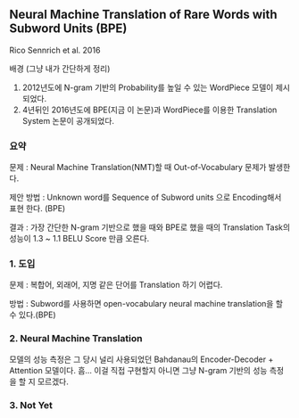 ## Neural Machine Translation of Rare Words with Subword Units (BPE)

Rico Sennrich et al. 2016



배경 (그냥 내가 간단하게 정리)

1. 2012년도에 N-gram 기반의 Probability를 높일 수 있는 WordPiece 모델이 제시되었다.
2. 4년뒤인 2016년도에 BPE(지금 이 논문)과 WordPiece를 이용한 Translation System 논문이 공개되었다.



### 요약

문제 : Neural Machine Translation(NMT)할 때 Out-of-Vocabulary 문제가 발생한다.

제안 방법 : Unknown word를 Sequence of Subword units 으로 Encoding해서 표현 한다. (BPE)

결과 : 가장 간단한 N-gram 기반으로 했을 때와 BPE로 했을 때의 Translation Task의 성능이 1.3 ~ 1.1 BELU Score 만큼 오른다.



### 1. 도입

문제 : 복합어, 외래어, 지명 같은 단어를 Translation 하기 어렵다.

방법 : Subword를 사용하면 open-vocabulary neural machine translation을 할 수 있다.(BPE)



### 2. Neural Machine Translation

모델의 성능 측정은 그 당시 널리 사용되었던 Bahdanau의 Encoder-Decoder + Attention 모델이다. 흠... 이걸 직접 구현할지 아니면 그냥 N-gram 기반의 성능 측정을 할 지 모르겠다.



### 3. Not Yet



